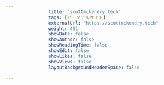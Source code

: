 ---
                title: "scottmckendry.tech"
                tags: [パーソナルサイト]
                externalUrl: "https://scottmckendry.tech"
                weight: 451
                showDate: false
                showAuthor: false
                showReadingTime: false
                showEdit: false
                showLikes: false
                showViews: false
                layoutBackgroundHeaderSpace: false
                ---

